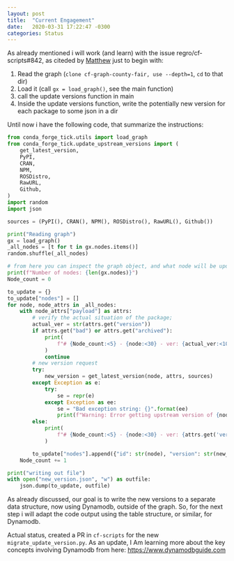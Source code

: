 ```yaml
---
layout: post
title:  "Current Engagement"
date:   2020-03-31 17:22:47 -0300
categories: Status
---
```


As already mentioned i will work (and learn) with the issue regro/cf-scripts#842, as citeded by [Matthew](https://github.com/regro/cf-scripts/issues/842#issuecomment-599764576)
just to begin with:

1. Read the graph (`clone cf-graph-county-fair, use --depth=1`, `cd` to that dir)
2. Load it (call `gx = load_graph()`, see the main function)
3. call the update versions function in main
4. Inside the update versions function, write the potentially new version for each package to some json in a dir

Until now i have the following code, that summarize the instructions:
```python
from conda_forge_tick.utils import load_graph
from conda_forge_tick.update_upstream_versions import (
    get_latest_version,
    PyPI,
    CRAN,
    NPM,
    ROSDistro,
    RawURL,
    Github,
)
import random
import json

sources = (PyPI(), CRAN(), NPM(), ROSDistro(), RawURL(), Github())

print("Reading graph")
gx = load_graph()
_all_nodes = [t for t in gx.nodes.items()]
random.shuffle(_all_nodes)

# from here you can inspect the graph object, and what node will be updated:
print(f"Number of nodes: {len(gx.nodes)}")
Node_count = 0

to_update = {}
to_update["nodes"] = []
for node, node_attrs in _all_nodes:
    with node_attrs["payload"] as attrs:
        # verify the actual situation of the package;
        actual_ver = str(attrs.get("version"))
        if attrs.get("bad") or attrs.get("archived"):
            print(
                f"# {Node_count:<5} - {node:<30} - ver: {actual_ver:<10} - bad/archived"
            )
            continue
        # new version request
        try:
            new_version = get_latest_version(node, attrs, sources)
        except Exception as e:
            try:
                se = repr(e)
            except Exception as ee:
                se = "Bad exception string: {}".format(ee)
                print(f"Warning: Error getting upstream version of {node}: {se}")
        else:
            print(
                f"# {Node_count:<5} - {node:<30} - ver: {attrs.get('version'):<10} - new ver: {new_version}"
            )

        to_update["nodes"].append({"id": str(node), "version": str(new_version)})
    Node_count += 1

print("writing out file")
with open("new_version.json", "w") as outfile:
    json.dump(to_update, outfile)
```

As already discussed, our goal is to write the new versions to a separate data structure, now using Dynamodb, outside of the graph.  So, for the next step i will adapt the code output using the table structure, or similar, for Dynamodb.

Actual status, created a PR in `cf-scripts` for the new `migrate_update_version.py`. As an update, I Am learning more about the key concepts involving Dynamodb from here: https://www.dynamodbguide.com
